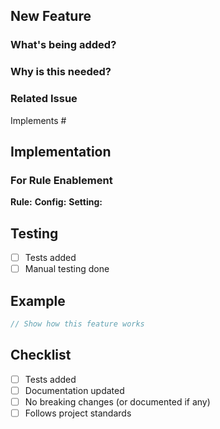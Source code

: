 ## New Feature

### What's being added?

<!-- Describe the feature/rule being added or enabled -->

### Why is this needed?

<!-- Explain the motivation
 -->

### Related Issue

Implements #<!-- issue number -->

## Implementation

<!-- Brief explanation of your approach -->

### For Rule Enablement

**Rule:** <!-- rule name -->
**Config:** <!-- which config file -->
**Setting:** <!-- error/warn/off -->

## Testing

<!-- How was this tested? -->

- [ ] Tests added
- [ ] Manual testing done

## Example

```typescript
// Show how this feature works
```

## Checklist

- [ ] Tests added
- [ ] Documentation updated
- [ ] No breaking changes (or documented if any)
- [ ] Follows project standards
